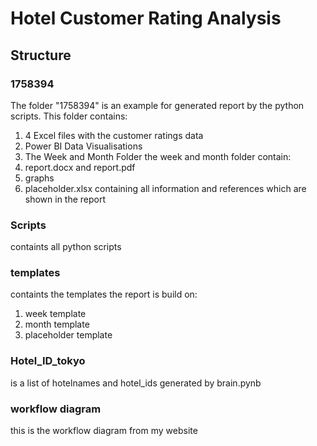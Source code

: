 # Hotel Customer Rating Analysis

## Structure
### 1758394
The folder "1758394" is an example for generated report by the python scripts.
This folder contains:
1. 4 Excel files with the customer ratings data
2. Power BI Data Visualisations
3. The Week and Month Folder
the week and month folder contain:
1. report.docx and report.pdf
2. graphs
3. placeholder.xlsx containing all information and references which are shown in the report

### Scripts
containts all python scripts

### templates
containts the templates the report is build on:
1. week template
2. month template
3. placeholder template

### Hotel_ID_tokyo
is a list of hotelnames and hotel_ids generated by brain.pynb

### workflow diagram
this is the workflow diagram from my website

